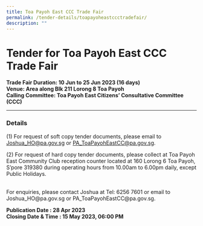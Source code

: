 ```yaml
---
title: Toa Payoh East CCC Trade Fair
permalink: /tender-details/toapayoheastccctradefair/
description: ""
---
```

Tender for Toa Payoh East CCC Trade Fair
=======================================
**Trade Fair Duration: 10 Jun to 25 Jun 2023 (16 days) <br>
Venue: Area along Blk 211 Lorong 8 Toa Payoh<br>
Calling Committee: Toa Payoh East Citizens’ Consultative Committee (CCC)**
* * *
### Details
(1) For request of soft copy tender documents, please email to Joshua_HO@pa.gov.sg or PA_ToaPayohEastCC@pa.gov.sg.

(2) For request of hard copy tender documents, please collect at Toa Payoh East Community Club reception counter located at 160 Lorong 6 Toa Payoh, S’pore 319380 during operating hours from 10.00am to 6.00pm daily, except Public Holidays.

<br>
For enquiries, please contact Joshua at Tel: 6256 7601 or email to Joshua_HO@pa.gov.sg or PA_ToaPayohEastCC@pa.gov.sg.

**Publication Date : 28 Apr 2023** <br>
**Closing Date &amp; Time : 15 May 2023, 06:00 PM**